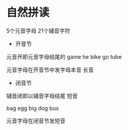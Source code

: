# 自然拼读

5个元音字母
21个辅音字符

* 开音节

元音开即元音字母结尾的  game  he bike go tube

元音字母在开音节中发字母本音  长音


* 闭音节

辅音闭即以辅音字母结尾 短音

bag  egg  big  dog  bus

元音字母在闭音节发短音